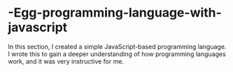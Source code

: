 # -Egg-programming-language-with-javascript
In this section, I created a simple JavaScript-based programming language. I wrote this to gain a deeper understanding of how programming languages work, and it was very instructive for me.
